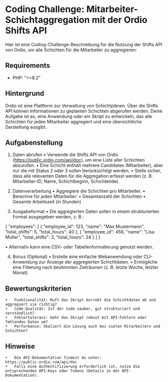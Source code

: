 # Coding Challenge: Mitarbeiter-Schichtaggregation mit der Ordio Shifts API

Hier ist eine Coding-Challenge-Beschreibung für die Nutzung der Shifts API von Ordio, um alle Schichten für die Mitarbeiter zu aggregieren:

## Requirements

- PHP: ">=8.2"

## Hintergrund

Ordio ist eine Plattform zur Verwaltung von Schichtplänen. Über die Shifts API können Informationen zu geplanten Schichten abgerufen werden. Deine Aufgabe ist es, eine Anwendung oder ein Skript zu entwickeln, das alle Schichten für jeden Mitarbeiter aggregiert und eine übersichtliche Darstellung ausgibt.

## Aufgabenstellung

1. Daten abrufen
    •	Verwende die Shifts API von Ordio (https://public.ordio.com/api/doc), um eine Liste aller Schichten abzurufen.
    • Eine Schicht enthält mehrere Candidates (Mitarbeiter), aber nur die mit Status 2 oder 3 sollen berücksichtigt werden.
    • Stelle sicher, dass alle relevanten Daten für die Aggregation erfasst werden (z. B. Mitarbeiter-ID, Name, Schichtbeginn, Schichtende).

2. Datenverarbeitung
    •	Aggregiere die Schichten pro Mitarbeiter.
    •	Berechne für jeden Mitarbeiter:
    •	Gesamtanzahl der Schichten
    •	Gesamte Arbeitszeit (in Stunden)
3. Ausgabeformat
    •	Die aggregierten Daten sollen in einem strukturierten Format ausgegeben werden, z. B.:

{
"employees": [
{
"employee_id": 123,
"name": "Max Mustermann",
"total_shifts": 5,
"total_hours": 40
},
{
"employee_id": 456,
"name": "Lisa Müller",
"total_shifts": 3,
"total_hours": 24
}
]
}

• Alternativ kann eine CSV- oder Tabellenformatierung genutzt werden.

4. Bonus (Optional)
   • Erstelle eine einfache Webanwendung oder CLI-Anwendung zur Anzeige der aggregierten Schichtdaten.
   • Ermögliche eine Filterung nach bestimmten Zeiträumen (z. B. letzte Woche, letzter Monat).

## Bewertungskriterien

    •	Funktionalität: Ruft das Skript korrekt die Schichtdaten ab und aggregiert sie richtig?
    •	Code-Qualität: Ist der Code sauber, gut strukturiert und verständlich?
    •	Fehlertoleranz: Geht das Skript robust mit API-Fehlern oder fehlenden Daten um?
    •	Performance: Skaliert die Lösung auch bei vielen Mitarbeitern und Schichten?

## Hinweise

    •	Die API-Dokumentation findest du unter: https://public.ordio.com/api/doc
    •	Falls eine Authentifizierung erforderlich ist, nutze die entsprechenden API-Keys oder Tokens (Details in der API-Dokumentation).
